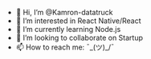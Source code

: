 - 👋 Hi, I’m @Kamron-datatruck
- 👀 I’m interested in React Native/React
- 🌱 I’m currently learning Node.js
- 💞️ I’m looking to collaborate on Startup
- 📫 How to reach me: ¯\_(ツ)_/¯ 

<!---
Kamron-datatruck/Kamron-datatruck is a ✨ special ✨ repository because its `README.md` (this file) appears on your GitHub profile.
You can click the Preview link to take a look at your changes.
--->

